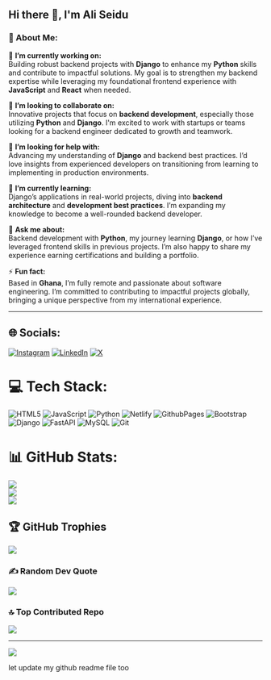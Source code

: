 ## Hi there 👋, I'm Ali Seidu  
### 💫 About Me:  
🚀 **I’m currently working on:**  
Building robust backend projects with **Django** to enhance my **Python** skills and contribute to impactful solutions. My goal is to strengthen my backend expertise while leveraging my foundational frontend experience with **JavaScript** and **React** when needed.  

🤝 **I’m looking to collaborate on:**  
Innovative projects that focus on **backend development**, especially those utilizing **Python** and **Django**. I'm excited to work with startups or teams looking for a backend engineer dedicated to growth and teamwork.  

👐 **I’m looking for help with:**  
Advancing my understanding of **Django** and backend best practices. I’d love insights from experienced developers on transitioning from learning to implementing in production environments.  

🌱 **I’m currently learning:**  
Django’s applications in real-world projects, diving into **backend architecture** and **development best practices**. I’m expanding my knowledge to become a well-rounded backend developer.  

💬 **Ask me about:**  
Backend development with **Python**, my journey learning **Django**, or how I’ve leveraged frontend skills in previous projects. I’m also happy to share my experience earning certifications and building a portfolio.  

⚡ **Fun fact:**  
Based in **Ghana**, I’m fully remote and passionate about software engineering. I’m committed to contributing to impactful projects globally, bringing a unique perspective from my international experience.  

---
## 🌐 Socials:
[![Instagram](https://img.shields.io/badge/Instagram-%23E4405F.svg?logo=Instagram&logoColor=white)](https://instagram.com/aliseidu_1) [![LinkedIn](https://img.shields.io/badge/LinkedIn-%230077B5.svg?logo=linkedin&logoColor=white)](https://linkedin.com/in/aliseidu8855) [![X](https://img.shields.io/badge/X-black.svg?logo=X&logoColor=white)](https://x.com/aliseidu_1) 

# 💻 Tech Stack:
![HTML5](https://img.shields.io/badge/html5-%23E34F26.svg?style=for-the-badge&logo=html5&logoColor=white) ![JavaScript](https://img.shields.io/badge/javascript-%23323330.svg?style=for-the-badge&logo=javascript&logoColor=%23F7DF1E) ![Python](https://img.shields.io/badge/python-3670A0?style=for-the-badge&logo=python&logoColor=ffdd54) ![Netlify](https://img.shields.io/badge/netlify-%23000000.svg?style=for-the-badge&logo=netlify&logoColor=#00C7B7) ![GithubPages](https://img.shields.io/badge/github%20pages-121013?style=for-the-badge&logo=github&logoColor=white) ![Bootstrap](https://img.shields.io/badge/bootstrap-%238511FA.svg?style=for-the-badge&logo=bootstrap&logoColor=white) ![Django](https://img.shields.io/badge/django-%23092E20.svg?style=for-the-badge&logo=django&logoColor=white) ![FastAPI](https://img.shields.io/badge/FastAPI-005571?style=for-the-badge&logo=fastapi) ![MySQL](https://img.shields.io/badge/mysql-4479A1.svg?style=for-the-badge&logo=mysql&logoColor=white) ![Git](https://img.shields.io/badge/git-%23F05033.svg?style=for-the-badge&logo=git&logoColor=white)
# 📊 GitHub Stats:
![](https://github-readme-stats.vercel.app/api?username=aliseidu8855&theme=dark&hide_border=false&include_all_commits=true&count_private=true)<br/>
![](https://github-readme-streak-stats.herokuapp.com/?user=aliseidu8855&theme=dark&hide_border=false)<br/>
![](https://github-readme-stats.vercel.app/api/top-langs/?username=aliseidu8855&theme=dark&hide_border=false&include_all_commits=true&count_private=true&layout=compact)

## 🏆 GitHub Trophies
![](https://github-profile-trophy.vercel.app/?username=aliseidu8855&theme=radical&no-frame=false&no-bg=false&margin-w=4)

### ✍️ Random Dev Quote
![](https://quotes-github-readme.vercel.app/api?type=horizontal&theme=radical)

### 🔝 Top Contributed Repo
![](https://github-contributor-stats.vercel.app/api?username=aliseidu8855&limit=5&theme=dark&combine_all_yearly_contributions=true)

---
[![](https://visitcount.itsvg.in/api?id=aliseidu8855&icon=0&color=0)](https://visitcount.itsvg.in)

<!-- Proudly created with GPRM ( https://gprm.itsvg.in ) -->   let update my github readme file too
